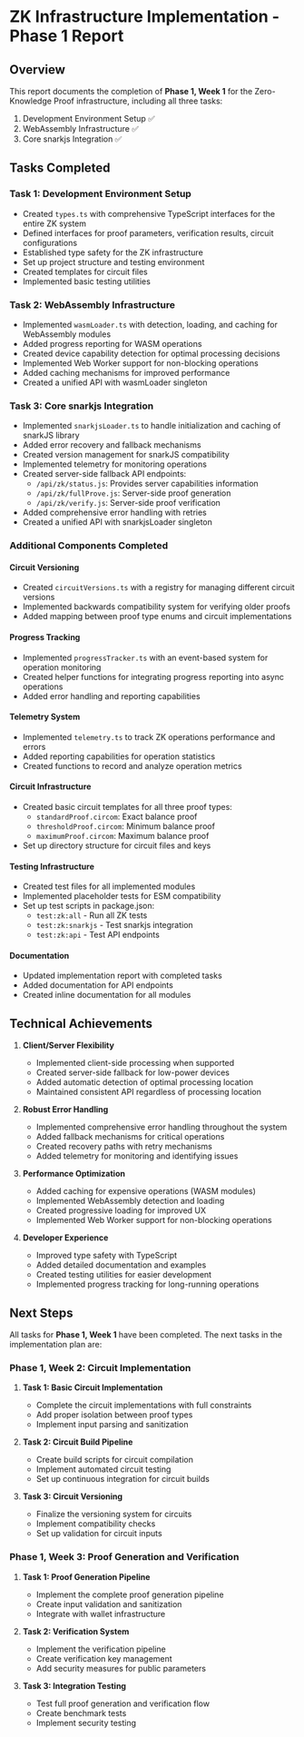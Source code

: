 # ZK Infrastructure Implementation - Phase 1 Report

## Overview

This report documents the completion of **Phase 1, Week 1** for the Zero-Knowledge Proof infrastructure, including all three tasks:

1. Development Environment Setup ✅
2. WebAssembly Infrastructure ✅ 
3. Core snarkjs Integration ✅

## Tasks Completed

### Task 1: Development Environment Setup
- Created `types.ts` with comprehensive TypeScript interfaces for the entire ZK system
- Defined interfaces for proof parameters, verification results, circuit configurations
- Established type safety for the ZK infrastructure
- Set up project structure and testing environment
- Created templates for circuit files
- Implemented basic testing utilities

### Task 2: WebAssembly Infrastructure
- Implemented `wasmLoader.ts` with detection, loading, and caching for WebAssembly modules
- Added progress reporting for WASM operations
- Created device capability detection for optimal processing decisions
- Implemented Web Worker support for non-blocking operations
- Added caching mechanisms for improved performance
- Created a unified API with wasmLoader singleton

### Task 3: Core snarkjs Integration
- Implemented `snarkjsLoader.ts` to handle initialization and caching of snarkJS library
- Added error recovery and fallback mechanisms
- Created version management for snarkJS compatibility
- Implemented telemetry for monitoring operations
- Created server-side fallback API endpoints:
  - `/api/zk/status.js`: Provides server capabilities information
  - `/api/zk/fullProve.js`: Server-side proof generation
  - `/api/zk/verify.js`: Server-side proof verification
- Added comprehensive error handling with retries
- Created a unified API with snarkjsLoader singleton

### Additional Components Completed

#### Circuit Versioning
- Created `circuitVersions.ts` with a registry for managing different circuit versions
- Implemented backwards compatibility system for verifying older proofs
- Added mapping between proof type enums and circuit implementations

#### Progress Tracking
- Implemented `progressTracker.ts` with an event-based system for operation monitoring
- Created helper functions for integrating progress reporting into async operations
- Added error handling and reporting capabilities

#### Telemetry System
- Implemented `telemetry.ts` to track ZK operations performance and errors
- Added reporting capabilities for operation statistics
- Created functions to record and analyze operation metrics

#### Circuit Infrastructure
- Created basic circuit templates for all three proof types:
  - `standardProof.circom`: Exact balance proof
  - `thresholdProof.circom`: Minimum balance proof
  - `maximumProof.circom`: Maximum balance proof
- Set up directory structure for circuit files and keys

#### Testing Infrastructure
- Created test files for all implemented modules
- Implemented placeholder tests for ESM compatibility
- Set up test scripts in package.json:
  - `test:zk:all` - Run all ZK tests
  - `test:zk:snarkjs` - Test snarkjs integration
  - `test:zk:api` - Test API endpoints

#### Documentation
- Updated implementation report with completed tasks
- Added documentation for API endpoints
- Created inline documentation for all modules

## Technical Achievements

1. **Client/Server Flexibility**
   - Implemented client-side processing when supported
   - Created server-side fallback for low-power devices
   - Added automatic detection of optimal processing location
   - Maintained consistent API regardless of processing location

2. **Robust Error Handling**
   - Implemented comprehensive error handling throughout the system
   - Added fallback mechanisms for critical operations
   - Created recovery paths with retry mechanisms
   - Added telemetry for monitoring and identifying issues

3. **Performance Optimization**
   - Added caching for expensive operations (WASM modules)
   - Implemented WebAssembly detection and loading
   - Created progressive loading for improved UX
   - Implemented Web Worker support for non-blocking operations

4. **Developer Experience**
   - Improved type safety with TypeScript
   - Added detailed documentation and examples
   - Created testing utilities for easier development
   - Implemented progress tracking for long-running operations

## Next Steps

All tasks for **Phase 1, Week 1** have been completed. The next tasks in the implementation plan are:

### Phase 1, Week 2: Circuit Implementation

1. **Task 1: Basic Circuit Implementation**
   - Complete the circuit implementations with full constraints
   - Add proper isolation between proof types
   - Implement input parsing and sanitization

2. **Task 2: Circuit Build Pipeline**
   - Create build scripts for circuit compilation
   - Implement automated circuit testing
   - Set up continuous integration for circuit builds

3. **Task 3: Circuit Versioning**
   - Finalize the versioning system for circuits
   - Implement compatibility checks
   - Set up validation for circuit inputs

### Phase 1, Week 3: Proof Generation and Verification

1. **Task 1: Proof Generation Pipeline**
   - Implement the complete proof generation pipeline
   - Create input validation and sanitization
   - Integrate with wallet infrastructure

2. **Task 2: Verification System**
   - Implement the verification pipeline
   - Create verification key management
   - Add security measures for public parameters

3. **Task 3: Integration Testing**
   - Test full proof generation and verification flow
   - Create benchmark tests
   - Implement security testing